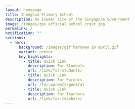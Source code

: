 ```yaml
---
layout: homepage
title: Zhonghua Primary School
description: An Isomer site of the Singapore Government
image: /images/zps official school crest.jpg
permalink: /
notification: ""
sections:
  - hero:
      background: /images/gif heronew 10 april.gif
      variant: center
      key_highlights:
        - title: Quick Link
          description: For Students
          url: /link/for-students/
        - title: Quick Link
          description: For Parents
          url: /for-parents/general
        - title: Quick Link
          description: For Teachers
          url: /link/for-teachers/
---
```


